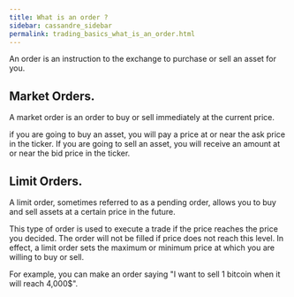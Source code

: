```yaml
---
title: What is an order ?
sidebar: cassandre_sidebar
permalink: trading_basics_what_is_an_order.html
---
```


An order is an instruction to the exchange to purchase or sell an asset for you. 

## Market Orders.
A market order is an order to buy or sell immediately at the current price. 

if you are going to buy an asset, you will pay a price at or near the ask price in the ticker. If you are going to sell an asset, you will receive an amount at or near the bid price in the ticker.

## Limit Orders.
A limit order, sometimes referred to as a pending order, allows you to buy and sell assets at a certain price in the future. 

This type of order is used to execute a trade if the price reaches the price you decided. The order will not be filled if price does not reach this level. 
In effect, a limit order sets the maximum or minimum price at which you are willing to buy or sell.

For example, you can make an order saying "I want to sell 1 bitcoin when it will reach 4,000$".
